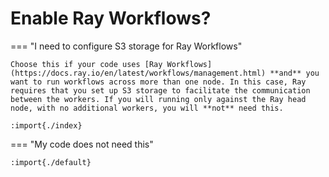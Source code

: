 # Enable Ray Workflows?

=== "I need to configure S3 storage for Ray Workflows"

    Choose this if your code uses [Ray Workflows](https://docs.ray.io/en/latest/workflows/management.html) **and** you want to run workflows across more than one node. In this case, Ray requires that you set up S3 storage to facilitate the communication between the workers. If you will running only against the Ray head node, with no additional workers, you will **not** need this.
    
    :import{./index}

=== "My code does not need this"

    :import{./default}
